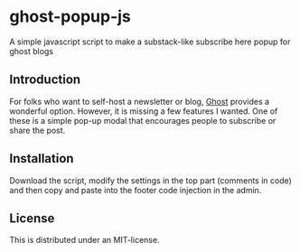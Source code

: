 # ghost-popup-js
A simple javascript script to make a substack-like subscribe here popup for ghost blogs

## Introduction
For folks who want to self-host a newsletter or blog, [Ghost](https://www.ghost.org) provides a wonderful option. However, it is missing a few features I wanted. One of these is a simple pop-up modal that encourages people to subscribe or share the post.

## Installation
Download the script, modify the settings in the top part (comments in code) and then copy and paste into the footer code injection in the admin.

## License
This is distributed under an MIT-license.
